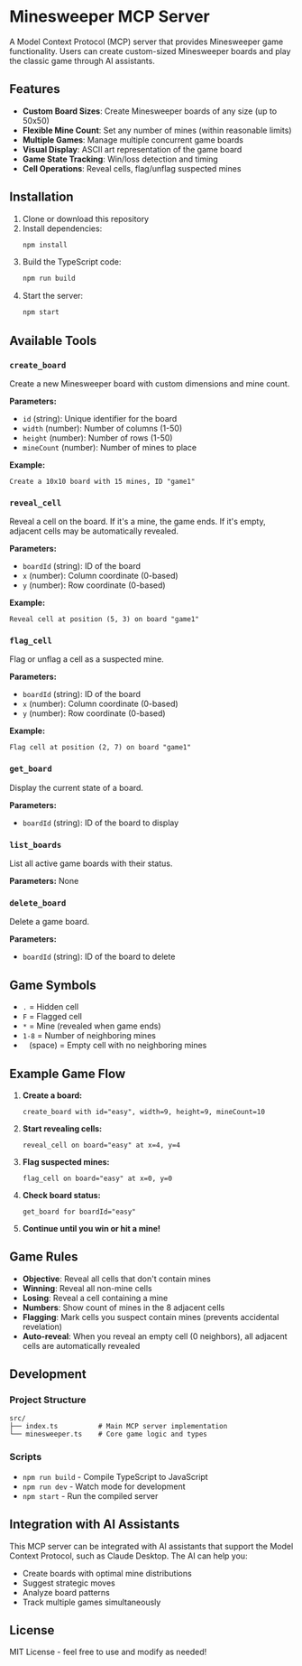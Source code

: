 # Minesweeper MCP Server

A Model Context Protocol (MCP) server that provides Minesweeper game functionality. Users can create custom-sized Minesweeper boards and play the classic game through AI assistants.

## Features

- **Custom Board Sizes**: Create Minesweeper boards of any size (up to 50x50)
- **Flexible Mine Count**: Set any number of mines (within reasonable limits)
- **Multiple Games**: Manage multiple concurrent game boards
- **Visual Display**: ASCII art representation of the game board
- **Game State Tracking**: Win/loss detection and timing
- **Cell Operations**: Reveal cells, flag/unflag suspected mines

## Installation

1. Clone or download this repository
2. Install dependencies:
   ```bash
   npm install
   ```
3. Build the TypeScript code:
   ```bash
   npm run build
   ```
4. Start the server:
   ```bash
   npm start
   ```

## Available Tools

### `create_board`
Create a new Minesweeper board with custom dimensions and mine count.

**Parameters:**
- `id` (string): Unique identifier for the board
- `width` (number): Number of columns (1-50)
- `height` (number): Number of rows (1-50)
- `mineCount` (number): Number of mines to place

**Example:**
```
Create a 10x10 board with 15 mines, ID "game1"
```

### `reveal_cell`
Reveal a cell on the board. If it's a mine, the game ends. If it's empty, adjacent cells may be automatically revealed.

**Parameters:**
- `boardId` (string): ID of the board
- `x` (number): Column coordinate (0-based)
- `y` (number): Row coordinate (0-based)

**Example:**
```
Reveal cell at position (5, 3) on board "game1"
```

### `flag_cell`
Flag or unflag a cell as a suspected mine.

**Parameters:**
- `boardId` (string): ID of the board
- `x` (number): Column coordinate (0-based)
- `y` (number): Row coordinate (0-based)

**Example:**
```
Flag cell at position (2, 7) on board "game1"
```

### `get_board`
Display the current state of a board.

**Parameters:**
- `boardId` (string): ID of the board to display

### `list_boards`
List all active game boards with their status.

**Parameters:** None

### `delete_board`
Delete a game board.

**Parameters:**
- `boardId` (string): ID of the board to delete

## Game Symbols

- `.` = Hidden cell
- `F` = Flagged cell
- `*` = Mine (revealed when game ends)
- `1-8` = Number of neighboring mines
- ` ` (space) = Empty cell with no neighboring mines

## Example Game Flow

1. **Create a board:**
   ```
   create_board with id="easy", width=9, height=9, mineCount=10
   ```

2. **Start revealing cells:**
   ```
   reveal_cell on board="easy" at x=4, y=4
   ```

3. **Flag suspected mines:**
   ```
   flag_cell on board="easy" at x=0, y=0
   ```

4. **Check board status:**
   ```
   get_board for boardId="easy"
   ```

5. **Continue until you win or hit a mine!**

## Game Rules

- **Objective**: Reveal all cells that don't contain mines
- **Winning**: Reveal all non-mine cells
- **Losing**: Reveal a cell containing a mine
- **Numbers**: Show count of mines in the 8 adjacent cells
- **Flagging**: Mark cells you suspect contain mines (prevents accidental revelation)
- **Auto-reveal**: When you reveal an empty cell (0 neighbors), all adjacent cells are automatically revealed

## Development

### Project Structure
```
src/
├── index.ts          # Main MCP server implementation
└── minesweeper.ts    # Core game logic and types
```

### Scripts
- `npm run build` - Compile TypeScript to JavaScript
- `npm run dev` - Watch mode for development
- `npm start` - Run the compiled server

## Integration with AI Assistants

This MCP server can be integrated with AI assistants that support the Model Context Protocol, such as Claude Desktop. The AI can help you:

- Create boards with optimal mine distributions
- Suggest strategic moves
- Analyze board patterns
- Track multiple games simultaneously

## License

MIT License - feel free to use and modify as needed!
